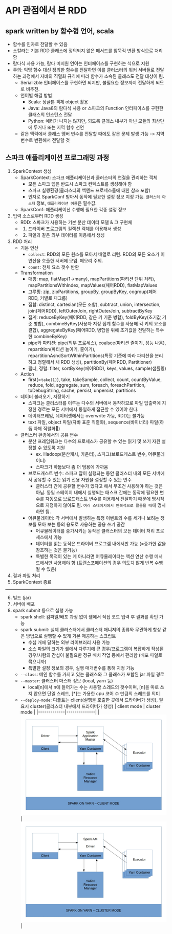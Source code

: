 # API 관점에서 본 RDD

## spark written by 함수형 언어, scala
- 함수를 인자로 전달할 수 있음
- 스칼라는 기본 RDD 클래스에 정의되지 않은 메서드를 암묵적 변환 방식으로 처리함
- 람다식 사용 가능, 람다 미지원 언어는 인터페이스를 구현하는 식으로 지원
- 주의: 익명 함수 대신 정의한 함수를 전달하면 이를 클러스터의 워커 서버들로 전달하는 과정에서 자바의 직렬화 규칙에 따라 함수가 소속된 클래스도 전달 대상이 됨.
    * Serializble 인터페이스를 구현하면 되지만, 불필요한 정보까지 전달하게 되므로 비추천.
    * 언어별 해결 방법
        + Scala: 싱글톤 객체 object 활용
        + Java: Java8의 람다식 사용 or 스파크의 Function 인터페이스를 구현한 클래스의 인스턴스 전달
        + Python: 에러가 나지는 않지만, 되도록 클래스 내부가 아닌 모듈의 최상단에 두거나 또는 지역 함수 선언
    * 같은 맥락에서 클래스 멤버 변수를 전달할 때에도 같은 문제 발생 가능 -> 지역 변수로 변환해서 전달할 것


## 스파크 애플리케이션 프로그래밍 과정
1. SparkContext 생성
    - SparkContext: 스파크 애플리케이션과 클러스터의 연결을 관리하는 객체 
        * 모든 스파크 앱은 반드시 스파크 컨텍스트를 생성해야 함
        * 스파크 실행환경(클러스터의 백엔드 프로세스들에 대한 참조 포함)
        * 인자로 SparkConf 받아서 동작에 필요한 설정 정보 지정 가능. `클러스터 마스터` 정보, `애플리케이션 이름`은 필수값.
    - SparkConf: 애플리케이션 수행에 필요한 각종 설정 정보
2. 입력 소스로부터 RDD 생성
    - RDD: 스파크가 사용하는 기본 분산 데이터 모델 & 그 구현체
    - 1) 드라이버 프로그램의 컬렉션 객체를 이용해서 생성
    - 2) 파일과 같은 외부 데이터를 이용해서 생성
3. RDD 처리
    - 기본 연산
        * `collect`: RDD의 모든 원소를 모아서 배열로 리턴. RDD의 모든 요소가 이 연산을 호출한 서버에 모임. 메모리 주의.
        * `count`: 전체 요소 갯수 반환
    - Transformation
        * 매핑: map, flatMap(1->many), mapPartitions(파티션 단위 처리), mapPartitionsWithIndex, mapValues(페어RDD), flatMapValues
        * 그루핑: zip, zipPartitions, groupBy, groupByKey, cogroup(페어RDD, 키별로 재그룹)
        * 집합: distinct, cartesian(모든 조합), subtract, union, intersection, join(페어RDD), leftOuterJoin, rightOuterJoin, subtractByKey
        * 집계: reduceByKey(페어RDD, 같은 키 기준 병합), foldByKey(초기값 기준 병합), combineByKey(사용자 지정 집계 함수를 사용해 각 키의 요소를 결합), aggregateByKey(페어RDD, 병합을 위해 초기값을 전달하는 특수한 combineByKey)
        * pipe와 파티션: pipe(외부 프로세스), coalsce(파티션 줄이기, 성능 나음), repartition(파티션 늘이기, 줄이기), repartitionAsndSortWithinPartitions(특정 기준에 따라 파티션을 분리하고 정렬해서 새 RDD 생성), partitionBy(페어RDD, Partitioner)
        * 필터, 정렬: filter, sortByKey(페어RDD), keys, values, sample(샘플링)
    - Action
        * first(=`take(1)`), take, takeSample, collect, count, countByValue, reduce, fold, aggregate, sum, foreach, foreachPartition, toDebugString, cache, persist, unpersist, partitions
    - 데이터 불러오기, 저장하기
        * 스파크는 클러스터를 이루는 다수의 서버에서 동작하므로 파일 입출력에 지정한 경로는 모든 서버에서 동일하게 접근할 수 있어야 한다.
        * 데이터프레임, 데이터셋에서는 overwrite 가능, RDD는 불가능
        * text 파일, object 파일(자바 표준 직렬화), sequence(바이너리) 파일(하둡 자체 직렬화)
    - 클러스터 환경에서의 공유 변수
        * 분산 프레임워크는 다수의 프로세스가 공유할 수 있는 읽기 및 쓰기 자원 설정할 수 있도록 지원
            + ex. Hadoop(분산캐시, 카운터), 스파크(브로드캐스트 변수, 어큐물레이터)
            + 스파크가 하둡보다 좀 더 범용에 가까움
        * 브로드캐스트 변수: 스파크 잡이 실행되는 동안 클러스터 내의 모든 서버에서 공유할 수 있는 읽기 전용 자원을 설정할 수 있는 변수
            + 클러스터 간에 공유할 변수가 있다고 해서 무조건 사용해야 하는 것은 아님. 동일 스테이지 내에서 실행되는 태스크 간에는 동작에 필요한 변수를 자동으로 브로드캐스트 변수를 이용해서 전달하기 때문에 명시적으로 지정하지 않아도 됨. `여러 스테이지에서 반복적으로 활용될 때`에 명시하면 됨.
        * 어큐물레이터: 각 서버에서 발생하는 특정 이벤트의 수를 세거나 보려는 정보를 모아 보는 등의 용도로 사용하는 공용 쓰기 공간
            + 어큐물레이터를 증가시키는 동작은 클러스터의 모든 데이터 처리 프로세스에서 가능
            + 데이터를 읽는 동작은 드라이버 프로그램 내에서만 가능 (=증가한 값을 참조하는 것은 불가능)
            + 특별한 목적이 있는 게 아니라면 어큐뮬레이터는 액션 연산 수행 메서드에서만 사용해야 함 (트랜스포메이션의 경우 의도치 않게 반복 수행될 수 있음)
4. 결과 파일 처리
5. SparkContext 종료
--------
6. 빌드 (jar)
7. 서버에 배포
8. spark submit 등으로 실행 가능
    - spark shell: 컴파일/배포 과정 없이 쉘에서 직접 코드 입력 후 결과를 확인 가능
    - spark submit: 실제 클러스터에서 클러스터 매니저의 종류와 무관하게 항상 같은 방법으로 실행할 수 있게 기본 제공하는 스크립트
        * 수십 개에 달하는 외부 라이브러리 사용 가능
        * 소스 파일의 크기가 쉘에서 다루기에 큰 경우/프로그램이 복잡하게 작성된 경우/사람의 간섭이 불필요한 정규 배치 작업 등에서 편리함 (배포 파일로 묶으니까)
        * 특별한 설정 정보의 경우, 실행 매개변수를 통해 지정 가능
    - `--class`: 메인 함수를 가지고 있는 클래스와 그 클래스가 포함된 jar 파일 경로
    - `--master`: 클러스터 마스터 정보 (local, yarn 등)
        * local[n]에서 n에 들어가는 수는 사용할 스레드의 갯수이며, [n]을 따로 쓰지 않으면 단일 스레드, [*]는 가용한 cpu 코어 수 만큼의 스레드를 의미
    - `--deploy-mode`: 디폴트는 client(실행을 호출한 곳에서 드라이버가 생성), 필요시 cluster(클러스터 내부에서 드라이버가 생성)
        | client mode | cluster mode |
        |-------------|--------------|
        |![client](../images/spark-on-yarn-client-mode.jpeg)|![cluster](../images/spark-on-yarn-cluster-mode.jpeg)| 